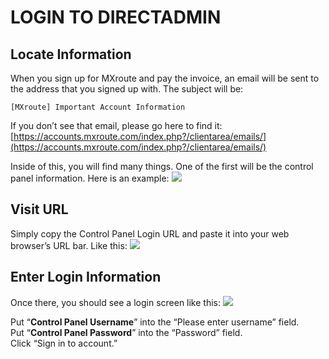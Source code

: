 ﻿# LOGIN TO DIRECTADMIN

## Locate Information
When you sign up for MXroute and pay the invoice, an email will be sent to the address that you signed up with. The subject will be:

`[MXroute] Important Account Information`

If you don’t see that email, please go here to find it:  
[https://accounts.mxroute.com/index.php?/clientarea/emails/](https://accounts.mxroute.com/index.php?/clientarea/emails/)

Inside of this, you will find many things. One of the first will be the control panel information. Here is an example:
![](https://mxrouteprod.b-cdn.net/wp-content/uploads/2020/08/accountinfo.png)

## Visit URL
Simply copy the Control Panel Login URL and paste it into your web browser’s URL bar. Like this:
![](https://mxrouteprod.b-cdn.net/wp-content/uploads/2020/08/login-urlbar.png)

## Enter Login Information
Once there, you should see a login screen like this:
![](https://mxrouteprod.b-cdn.net/wp-content/uploads/2020/08/login-page.png)

Put “**Control Panel Username**” into the “Please enter username” field.  
Put “**Control Panel Password**” into the “Password” field.  
Click “Sign in to account.”

